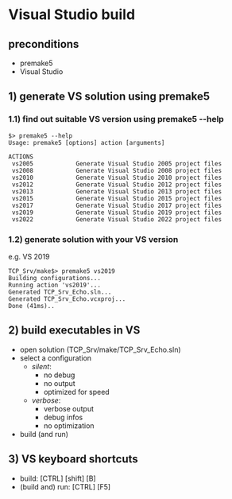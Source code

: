 # Visual Studio build
## preconditions
- premake5
- Visual Studio

## 1) generate VS solution using premake5
### 1.1) find out suitable VS version using premake5 --help

````shell
$> premake5 --help
Usage: premake5 [options] action [arguments]

ACTIONS
 vs2005            Generate Visual Studio 2005 project files
 vs2008            Generate Visual Studio 2008 project files
 vs2010            Generate Visual Studio 2010 project files
 vs2012            Generate Visual Studio 2012 project files
 vs2013            Generate Visual Studio 2013 project files
 vs2015            Generate Visual Studio 2015 project files
 vs2017            Generate Visual Studio 2017 project files
 vs2019            Generate Visual Studio 2019 project files
 vs2022            Generate Visual Studio 2022 project files
````
### 1.2) generate solution with your VS version
e.g. VS 2019
````shell
TCP_Srv/make$> premake5 vs2019
Building configurations...
Running action 'vs2019'...
Generated TCP_Srv_Echo.sln...
Generated TCP_Srv_Echo.vcxproj...
Done (41ms)..
````
## 2) build executables in VS
- open solution (TCP_Srv/make/TCP_Srv_Echo.sln)
- select a configuration
    - _silent_: 
        - no debug
        - no output
        - optimized for speed
    - _verbose_:
        - verbose output
        - debug infos
        - no optimization
- build (and run)

## 3) VS keyboard shortcuts
- build: [CTRL] [shift] [B]
- (build and) run: [CTRL] [F5]
